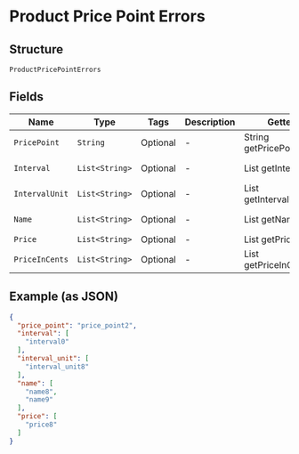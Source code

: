 
# Product Price Point Errors

## Structure

`ProductPricePointErrors`

## Fields

| Name | Type | Tags | Description | Getter | Setter |
|  --- | --- | --- | --- | --- | --- |
| `PricePoint` | `String` | Optional | - | String getPricePoint() | setPricePoint(String pricePoint) |
| `Interval` | `List<String>` | Optional | - | List<String> getInterval() | setInterval(List<String> interval) |
| `IntervalUnit` | `List<String>` | Optional | - | List<String> getIntervalUnit() | setIntervalUnit(List<String> intervalUnit) |
| `Name` | `List<String>` | Optional | - | List<String> getName() | setName(List<String> name) |
| `Price` | `List<String>` | Optional | - | List<String> getPrice() | setPrice(List<String> price) |
| `PriceInCents` | `List<String>` | Optional | - | List<String> getPriceInCents() | setPriceInCents(List<String> priceInCents) |

## Example (as JSON)

```json
{
  "price_point": "price_point2",
  "interval": [
    "interval0"
  ],
  "interval_unit": [
    "interval_unit8"
  ],
  "name": [
    "name8",
    "name9"
  ],
  "price": [
    "price8"
  ]
}
```


